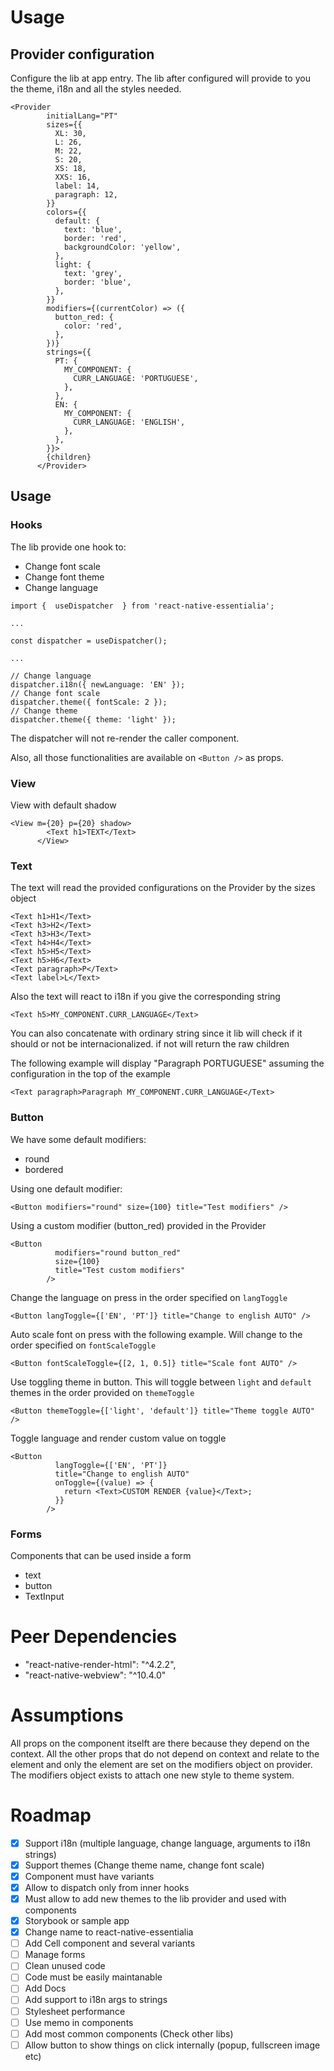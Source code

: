 # Usage

## Provider configuration

Configure the lib at app entry. The lib after configured will provide to you the theme, i18n and all the styles needed.

```
<Provider
        initialLang="PT"
        sizes={{
          XL: 30,
          L: 26,
          M: 22,
          S: 20,
          XS: 18,
          XXS: 16,
          label: 14,
          paragraph: 12,
        }}
        colors={{
          default: {
            text: 'blue',
            border: 'red',
            backgroundColor: 'yellow',
          },
          light: {
            text: 'grey',
            border: 'blue',
          },
        }}
        modifiers={(currentColor) => ({
          button_red: {
            color: 'red',
          },
        })}
        strings={{
          PT: {
            MY_COMPONENT: {
              CURR_LANGUAGE: 'PORTUGUESE',
            },
          },
          EN: {
            MY_COMPONENT: {
              CURR_LANGUAGE: 'ENGLISH',
            },
          },
        }}>
        {children}
      </Provider>
```

## Usage

### Hooks

The lib provide one hook to:

- Change font scale
- Change font theme
- Change language

```
import {  useDispatcher  } from 'react-native-essentialia';

...

const dispatcher = useDispatcher();

...

// Change language
dispatcher.i18n({ newLanguage: 'EN' });
// Change font scale
dispatcher.theme({ fontScale: 2 });
// Change theme
dispatcher.theme({ theme: 'light' });

```

The dispatcher will not re-render the caller component.

Also, all those functionalities are available on `<Button />` as props.

### View

View with default shadow

```
<View m={20} p={20} shadow>
        <Text h1>TEXT</Text>
      </View>
```

### Text

The text will read the provided configurations on the Provider by the sizes object

```
<Text h1>H1</Text>
<Text h3>H2</Text>
<Text h3>H3</Text>
<Text h4>H4</Text>
<Text h5>H5</Text>
<Text h5>H6</Text>
<Text paragraph>P</Text>
<Text label>L</Text>
```

Also the text will react to i18n if you give the corresponding string

```
<Text h5>MY_COMPONENT.CURR_LANGUAGE</Text>
```

You can also concatenate with ordinary string since it lib will check if it should or not be internacionalized.
if not will return the raw children

The following example will display "Paragraph PORTUGUESE" assuming the configuration in the top of
the example

```
<Text paragraph>Paragraph MY_COMPONENT.CURR_LANGUAGE</Text>
```

### Button

We have some default modifiers:

- round
- bordered

Using one default modifier:

```
<Button modifiers="round" size={100} title="Test modifiers" />
```

Using a custom modifier (button_red) provided in the Provider

```
<Button
          modifiers="round button_red"
          size={100}
          title="Test custom modifiers"
        />
```

Change the language on press in the order specified on `langToggle`

```
<Button langToggle={['EN', 'PT']} title="Change to english AUTO" />
```

Auto scale font on press with the following example. Will change to the order specified on
`fontScaleToggle`

```
<Button fontScaleToggle={[2, 1, 0.5]} title="Scale font AUTO" />
```

Use toggling theme in button. This will toggle between `light` and `default` themes in the order provided on `themeToggle`

```
<Button themeToggle={['light', 'default']} title="Theme toggle AUTO" />
```

Toggle language and render custom value on toggle

```
<Button
          langToggle={['EN', 'PT']}
          title="Change to english AUTO"
          onToggle={(value) => {
            return <Text>CUSTOM RENDER {value}</Text>;
          }}
        />
```

### Forms

Components that can be used inside a form

- text
- button
- TextInput

# Peer Dependencies

- "react-native-render-html": "^4.2.2",
- "react-native-webview": "^10.4.0"

# Assumptions

All props on the component itselft are there because they depend on the context. All the other props that do not depend on context and relate to
the element and only the element are set on the modifiers object on provider. The modifiers object exists to attach one new style to theme system.

# Roadmap

- [x] Support i18n (multiple language, change language, arguments to i18n strings)
- [x] Support themes (Change theme name, change font scale)
- [x] Component must have variants
- [x] Allow to dispatch only from inner hooks
- [x] Must allow to add new themes to the lib provider and used with components
- [x] Storybook or sample app
- [x] Change name to react-native-essentialia
- [ ] Add Cell component and several variants
- [ ] Manage forms
- [ ] Clean unused code
- [ ] Code must be easily maintanable
- [ ] Add Docs
- [ ] Add support to i18n args to strings
- [ ] Stylesheet performance
- [ ] Use memo in components
- [ ] Add most common components (Check other libs)
- [ ] Allow button to show things on click internally (popup, fullscreen image etc)
